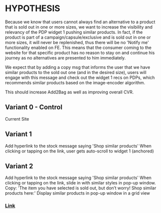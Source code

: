 # HYPOTHESIS
Because we know that users cannot always find an alternative to a product that is sold out in one or more sizes, we want to increase the visibility and relevancy of the PDP widget 1 pushing similar products. In fact, if the product is part of a campaign/capsule/exclusive and is sold out in one or more sizes, it will never be replenished, thus there will be no 'Notify me' functionality enabled on FE. This means that the consumer coming to the website for that specific product has no reason to stay on and continue his journey as no alternatives are presented to him immediately.

We expect that by adding a copy msg that informs the user that we have similar products to the sold out one (and in the desired size), users will engage with this message and check out the widget 1 recs on PDPs, which recommends similar products based on the image-encoder algorithm. 

This should increase Add2Bag as well as improving overall CVR.
## Variant 0 - Control
Current Site 

## Variant 1 
Add hyperlink to the stock message saying 'Shop similar products'
When clicking or tapping on the link, user gets auto-scroll to widget 1 (anchored)

## Variant 2
Add hyperlink to the stock message saying 'Shop similar products'
When clicking or tapping on the link, slide in with similar styles in pop-up window. Copy: 'The item you have selected is sold out, but don’t worry! Shop similar products here:'
Display similar products in pop-up window in a grid view 

### [Link](https://app.asana.com/0/1201109242799454/1204262089462696/f)